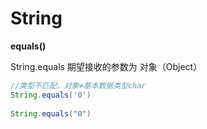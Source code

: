 # String



**equals()**

String.equals 期望接收的参数为 对象（Object）

```java
//类型不匹配，对象≠基本数据类型char
String.equals('0')
    
String.equals("0")
```

